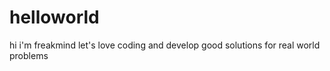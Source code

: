 # helloworld
hi i'm freakmind    let's love coding and develop good solutions for real world problems

